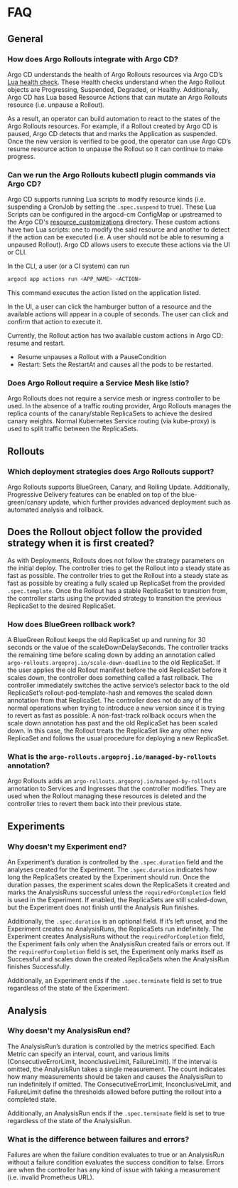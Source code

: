 # FAQ

## General
### How does Argo Rollouts integrate with Argo CD?
Argo CD understands the health of Argo Rollouts resources via Argo CD’s [Lua health check](https://github.com/argoproj/argo-cd/blob/master/docs/operator-manual/health.md). These Health checks understand when the Argo Rollout objects are Progressing, Suspended, Degraded, or Healthy.  Additionally, Argo CD has Lua based Resource Actions that can mutate an Argo Rollouts resource (i.e. unpause a Rollout).

As a result, an operator can build automation to react to the states of the Argo Rollouts resources. For example, if a Rollout created by Argo CD is paused, Argo CD detects that and marks the Application as suspended. Once the new version is verified to be good, the operator can use Argo CD’s resume resource action to unpause the Rollout so it can continue to make progress. 

### Can we run the Argo Rollouts kubectl plugin commands via Argo CD?
Argo CD supports running Lua scripts to modify resource kinds (i.e. suspending a CronJob by setting the `.spec.suspend` to true). These Lua Scripts can be configured in the argocd-cm ConfigMap or upstreamed to the Argo CD's [resource_customizations](https://github.com/argoproj/argo-cd/tree/master/resource_customizations) directory. These custom actions have two Lua scripts: one to modify the said resource and another to detect if the action can be executed (i.e. A user should not be able to resuming a unpaused Rollout). Argo CD allows users to execute these actions via the UI or CLI.

In the CLI, a user (or a CI system) can run
```bash
argocd app actions run <APP_NAME> <ACTION> 
```
This command executes the action listed on the application listed.

In the UI, a user can click the hamburger button of a resource and the available actions will appear in a couple of seconds. The user can click and confirm that action to execute it.

Currently, the Rollout action has two available custom actions in Argo CD: resume and restart.
* Resume unpauses a Rollout with a PauseCondition
* Restart: Sets the RestartAt and causes all the pods to be restarted.

### Does Argo Rollout require a Service Mesh like Istio?
Argo Rollouts does not require a service mesh or ingress controller to be used. In the absence of a traffic routing provider, Argo Rollouts manages the replica counts of the canary/stable ReplicaSets to achieve the desired canary weights. Normal Kubernetes Service routing (via kube-proxy) is used to split traffic between the ReplicaSets.

## Rollouts

### Which deployment strategies does Argo Rollouts support?
Argo Rollouts supports BlueGreen, Canary, and Rolling Update. Additionally, Progressive Delivery features can be enabled on top of the blue-green/canary update, which further provides advanced deployment such as automated analysis and rollback.

## Does the Rollout object follow the provided strategy when it is first created?
As with Deployments, Rollouts does not follow the strategy parameters on the initial deploy. The controller tries to get the Rollout into a steady state as fast as possible. The controller tries to get the Rollout into a steady state as fast as possible by creating a fully scaled up ReplicaSet from the provided `.spec.template`. Once the Rollout has a stable ReplicaSet to transition from, the controller starts using the provided strategy to transition the previous ReplicaSet to the desired ReplicaSet.

### How does BlueGreen rollback work?
A BlueGreen Rollout keeps the old ReplicaSet up and running for 30 seconds or the value of the scaleDownDelaySeconds. The controller tracks the remaining time before scaling down by adding an annotation called `argo-rollouts.argoproj.io/scale-down-deadline` to the old ReplicaSet. If the user applies the old Rollout manifest before the old ReplicaSet before it scales down, the controller does something called a fast rollback. The controller immediately switches the active service’s selector back to the old ReplicaSet’s rollout-pod-template-hash and removes the scaled down annotation from that ReplicaSet. The controller does not do any of the normal operations when trying to introduce a new version since it is trying to revert as fast as possible. A non-fast-track rollback occurs when the scale down annotation has past and the old ReplicaSet has been scaled down. In this case, the Rollout treats the ReplicaSet like any other new ReplicaSet and follows the usual procedure for deploying a new ReplicaSet.

### What is the `argo-rollouts.argoproj.io/managed-by-rollouts` annotation?
Argo Rollouts adds an `argo-rollouts.argoproj.io/managed-by-rollouts` annotation to Services and Ingresses that the controller modifies. They are used when the Rollout managing these resources is deleted and the controller tries to revert them back into their previous state.

## Experiments

### Why doesn't my Experiment end?
An Experiment’s duration is controlled by the `.spec.duration` field and the analyses created for the Experiment. The `.spec.duration` indicates how long the ReplicaSets created by the Experiment should run. Once the duration passes, the experiment scales down the ReplicaSets it created and marks the AnalysisRuns successful unless the `requiredForCompletion` field is used in the Experiment. If enabled, the ReplicaSets are still scaled-down, but the Experiment does not finish until the Analysis Run finishes.

Additionally, the `.spec.duration` is an optional field. If it’s left unset, and the Experiment creates no AnalysisRuns, the ReplicaSets run indefinitely. The Experiment creates AnalysisRuns without the `requiredForCompletion` field, the Experiment fails only when the AnalysisRun created fails or errors out. If the `requiredForCompletion` field is set, the Experiment only marks itself as Successful and scales down the created ReplicaSets when the AnalysisRun finishes Successfully.

Additionally, an Experiment ends if the `.spec.terminate` field is set to true regardless of the state of the Experiment.

## Analysis
### Why doesn't my AnalysisRun end?
The AnalysisRun’s duration is controlled by the metrics specified. Each Metric can specify an interval, count, and various limits (ConsecutiveErrorLimit, InconclusiveLimit, FailureLimit). If the interval is omitted, the AnalysisRun takes a single measurement. The count indicates how many measurements should be taken and causes the AnalysisRun to run indefinitely if omitted. The ConsecutiveErrorLimit, InconclusiveLimit, and FailureLimit define the thresholds allowed before putting the rollout into a completed state.

Additionally, an AnalysisRun ends if the `.spec.terminate` field is set to true regardless of the state of the AnalysisRun.

### What is the difference between failures and errors?
Failures are when the failure condition evaluates to true or an AnalysisRun without a failure condition evaluates the success condition to false. Errors are when the controller has any kind of issue with taking a measurement (i.e. invalid Prometheus URL).


